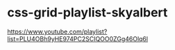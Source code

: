# css-grid-playlist-skyalbert

https://www.youtube.com/playlist?list=PLU4OBh9yHE974PC2SCIQOO0ZGg46Olq6l
